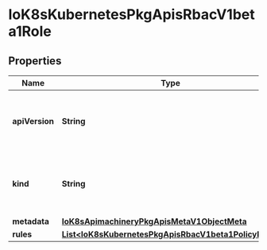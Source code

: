 
# IoK8sKubernetesPkgApisRbacV1beta1Role

## Properties
Name | Type | Description | Notes
------------ | ------------- | ------------- | -------------
**apiVersion** | **String** | APIVersion defines the versioned schema of this representation of an object. Servers should convert recognized schemas to the latest internal value, and may reject unrecognized values. More info: https://git.k8s.io/community/contributors/devel/api-conventions.md#resources |  [optional]
**kind** | **String** | Kind is a string value representing the REST resource this object represents. Servers may infer this from the endpoint the client submits requests to. Cannot be updated. In CamelCase. More info: https://git.k8s.io/community/contributors/devel/api-conventions.md#types-kinds |  [optional]
**metadata** | [**IoK8sApimachineryPkgApisMetaV1ObjectMeta**](IoK8sApimachineryPkgApisMetaV1ObjectMeta.md) | Standard object&#39;s metadata. |  [optional]
**rules** | [**List&lt;IoK8sKubernetesPkgApisRbacV1beta1PolicyRule&gt;**](IoK8sKubernetesPkgApisRbacV1beta1PolicyRule.md) | Rules holds all the PolicyRules for this Role | 



